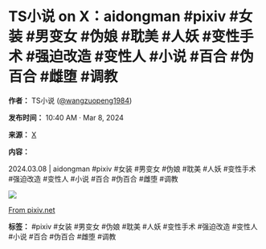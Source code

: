 # TS小说 on X：aidongman #pixiv #女装 #男变女 #伪娘 #耽美 #人妖 #变性手术 #强迫改造 #变性人 #小说 #百合 #伪百合 #雌堕 #调教

**作者：** TS小说 ([@wangzuopeng1984](https://x.com/wangzuopeng1984))

**发布时间：** 10:40 AM · Mar 8, 2024

**来源：** [X](https://x.com/wangzuopeng1984/status/1766051441796608194)

**内容：**

2024.03.08 | aidongman #pixiv #女装 #男变女 #伪娘 #耽美 #人妖 #变性手术 #强迫改造 #变性人 #小说 #百合 #伪百合 #雌堕 #调教

[![](https://pbs.twimg.com/card_img/1896183230883143680/1m_9kfBg?format=jpg&name=small)](https://t.co/ynYM5BxECc)

[From pixiv.net](https://t.co/ynYM5BxECc)

**标签：** #pixiv #女装 #男变女 #伪娘 #耽美 #人妖 #变性手术 #强迫改造 #变性人 #小说 #百合 #伪百合 #雌堕 #调教
